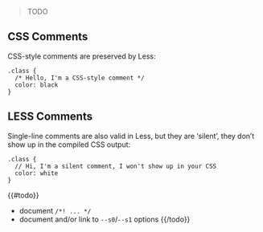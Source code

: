 > TODO

## CSS Comments

CSS-style comments are preserved by Less:

```less
.class {
  /* Hello, I'm a CSS-style comment */
  color: black
}
```

## LESS Comments

Single-line comments are also valid in Less, but they are ‘silent’, they don’t show up in the compiled CSS output:

```less
.class {
  // Hi, I'm a silent comment, I won't show up in your CSS
  color: white
}
```

{{#todo}}
* document `/*! ... */`
* document and/or link to `--s0`/`--s1` options
{{/todo}}